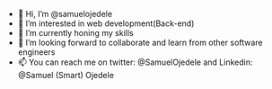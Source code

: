 - 👋 Hi, I’m @samuelojedele
- 👀 I’m interested in web development(Back-end)
- 🌱 I’m currently honing my skills
- 💞️ I’m looking forward to collaborate and learn from other software engineers 
- 📫 You can reach me on twitter: @SamuelOjedele and Linkedin: @Samuel (Smart) Ojedele

<!---
samuelojedele/samuelojedele is a ✨ special ✨ repository because its `README.md` (this file) appears on your GitHub profile.
You can click the Preview link to take a look at your changes.
--->
